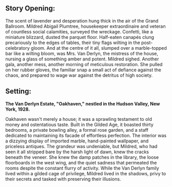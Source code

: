 ## Story Opening:

The scent of lavender and desperation hung thick in the air of the Grand Ballroom. Mildred Abigail Plumtree, housekeeper extraordinaire and veteran of countless social calamities, surveyed the wreckage. Confetti, like a miniature blizzard, dusted the parquet floor. Half-eaten canapés clung precariously to the edges of tables, their tiny flags wilting in the post-celebratory gloom. And at the centre of it all, slumped over a marble-topped bar like a wilting bloom, was Mrs. Van Derlyn, the mistress of the house, nursing a glass of something amber and potent. Mildred sighed. Another gala, another mess, another morning of meticulous restoration. She pulled on her rubber gloves, the familiar snap a small act of defiance against the chaos, and prepared to wage war against the detritus of high society.
## Setting:

**The Van Derlyn Estate, "Oakhaven," nestled in the Hudson Valley, New York, 1928.**

Oakhaven wasn't merely a house; it was a sprawling testament to old money and ostentatious taste. Built in the Gilded Age, it boasted thirty bedrooms, a private bowling alley, a formal rose garden, and a staff dedicated to maintaining its facade of effortless perfection. The interior was a dizzying display of imported marble, hand-painted wallpaper, and priceless antiques. The grandeur was undeniable, but Mildred, who had seen it all stripped bare by the harsh light of dawn, knew the cracks beneath the veneer. She knew the damp patches in the library, the loose floorboards in the west wing, and the quiet sadness that permeated the rooms despite the constant flurry of activity. While the Van Derlyn family lived within a gilded cage of privilege, Mildred lived in the shadows, privy to their secrets and tasked with preserving their illusions.
